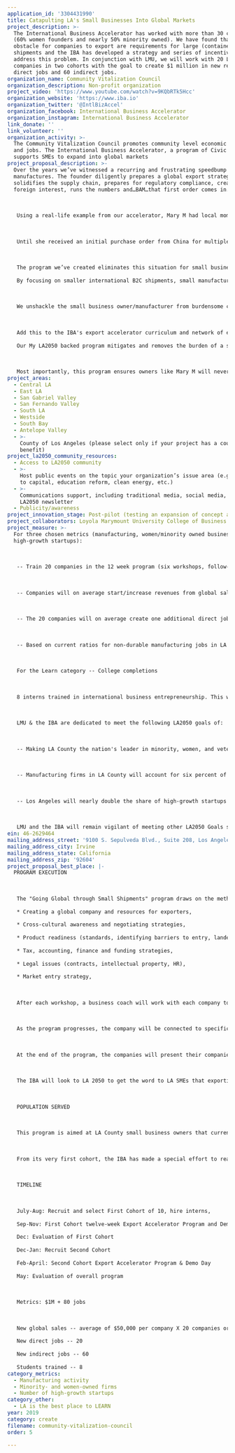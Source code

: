 ```yaml
---
application_id: '3304431990'
title: Catapulting LA's Small Businesses Into Global Markets
project_description: >-
  The International Business Accelerator has worked with more than 30 companies
  (60% women founders and nearly 50% minority owned). We have found that a major
  obstacle for companies to export are requirements for large (container load)
  shipments and the IBA has developed a strategy and series of incentives to
  address this problem. In conjunction with LMU, we will work with 20 LA county
  companies in two cohorts with the goal to create $1 million in new revenue, 20
  direct jobs and 60 indirect jobs.
organization_name: Community Vitalization Council
organization_description: Non-profit organization
project_video: 'https://www.youtube.com/watch?v=9KQbRTk5Hcc'
organization_website: 'https://www.iba.io'
organization_twitter: '@IntlBizAccel'
organization_facebook: International Business Accelerator
organization_instagram: International Business Accelerator
link_donate: ''
link_volunteer: ''
organization_activity: >-
  The Community Vitalization Council promotes community level economic vitality
  and jobs. The International Business Accelerator, a program of Civic 180,
  supports SMEs to expand into global markets
project_proposal_description: >-
  Over the years we’ve witnessed a recurring and frustrating speedbump for small
  manufactures. The founder diligently prepares a global export strategy,
  solidifies the supply chain, prepares for regulatory compliance, creates
  foreign interest, runs the numbers and…BAM…that first order comes in. 
   
   
   
   Using a real-life example from our accelerator, Mary M had local momentum and ready to take on the world, literally and figuratively. Her breakfast and healthy snack products were selling locally, boasted great packaging and branding and our curriculum had her prepared.
   
    
   
   Until she received an initial purchase order from China for multiple 40’ x 8’ container loads. As a small manufacturer, she couldn’t afford staff and materials to manufacture such an order. She remained focused on the local market and eventually closed the business to take a job to provide insurance for her family. 
   
   
   
   The program we’ve created eliminates this situation for small business owners like Mary M. . 
   
   By focusing on smaller international B2C shipments, small manufacturers like Mary M benefit in three way. First, they keep manufacturing costs stable. Second, they minimize duties and tariffs through special federal programs. Third, they maximize profit margin by selling at full retail pricing.
   
   
   
   We unshackle the small business owner/manufacturer from burdensome capital requirements by focusing on global B2C.
   
   
   
   Add this to the IBA's export accelerator curriculum and network of experts like KPMG for cross-border tax and accounting guidance, global IP attorneys, funding experts and more. 
   
   Our My LA2050 backed program mitigates and removes the burden of a startup selling overseas by enabling maximum profit via small shipments and the know-how to export efficiently, compliantly and profitably. 
   
   
   
   Most importantly, this program ensures owners like Mary M will never be haunted by the what-ifs of unrealized growth and profits.
project_areas:
  - Central LA
  - East LA
  - San Gabriel Valley
  - San Fernando Valley
  - South LA
  - Westside
  - South Bay
  - Antelope Valley
  - >-
    County of Los Angeles (please select only if your project has a countywide
    benefit)
project_la2050_community_resources:
  - Access to LA2050 community
  - >-
    Host public events on the topic your organization’s issue area (e.g. access
    to capital, education reform, clean energy, etc.) 
  - >-
    Communications support, including traditional media, social media, and
    LA2050 newsletter
  - Publicity/awareness
project_innovation_stage: Post-pilot (testing an expansion of concept after initially successful pilot)
project_collaborators: Loyola Marymount University College of Business Administration - confirmed
project_measure: >-
  For three chosen metrics (manufacturing, women/minority owned businesses and
  high-growth startups):
   
   
   
   -- Train 20 companies in the 12 week program (six workshops, follow-up coaching, integrating incentives) We continue to work with the companies after the 12 week program.
   
   
   
   -- Companies will on average start/increase revenues from global sales by $50,000. The goal for the project is to generate at least $1million in global sales from LA County companies.
   
   
   
   -- The 20 companies will on average create one additional direct job. That will create 20 FTEs during the first year.
   
   
   
   -- Based on current ratios for non-durable manufacturing jobs in LA County, we estimate that the 20 direct jobs will generate an additional 60 indirect jobs.
   
   
   
   For the Learn category -- College completions
   
   
   
   8 interns trained in international business entrepreneurship. This will giver the students first-hand experience in specifics of doing international business that are not covered in international business programs.
   
   
   
   LMU & the IBA are dedicated to meet the following LA2050 goals of:
   
   
   
   -- Making LA County the nation's leader in minority, women, and veteran-owned businesses. IBA graduates are currently 50% women and minority-owned businesses. 
   
   
   
   -- Manufacturing firms in LA County will account for six percent of all establishments countywide, employing 18 percent of the workforce. We do this by not only boosting exports and sales, but fortifying the business for rapid growth.
   
   
   
   -- Los Angeles will nearly double the share of high-growth startups to five percent of the top 5,000 firms nationwide. The IBA and LMU are committed to leveraging the LA205 grant into a perpetual acceleration program for create and accelerator our region's small manufacturers. 
   
   
   
   LMU and the IBA will remain vigilant of meeting other LA2050 Goals such as recruiting and retention rates for higher educational institutions, keeping college graduates in LA County for five years, help founders secure patents and venture capital, increase jobs per capita, including programs helping the formerly incarcerated. The LA205 Grant will enable us to attract federal funding for our mission as we have done, using a recent example, for a 2018 backathon done in conjunction with the USC Marshall School of Business.
ein: 46-2629464
mailing_address_street: '9100 S. Sepulveda Blvd., Suite 208, Los Angeles, CA 90045'
mailing_address_city: Irvine
mailing_address_state: California
mailing_address_zip: '92604'
project_proposal_best_place: |-
  PROGRAM EXECUTION
   
   
   
   The "Going Global through Small Shipments" program draws on the methodology and curriculum of the existing IBA Export Accelerator. The twelve week program has six workshops led by IBA staff and industry experts. The topics include:
   
   * Creating a global company and resources for exporters,
   
   * Cross-cultural awareness and negotiating strategies,
   
   * Product readiness (standards, identifying barriers to entry, landed-cost value),
   
   * Tax, accounting, finance and funding strategies,
   
   * Legal issues (contracts, intellectual property, HR),
   
   * Market entry strategy,
   
   
   
   After each workshop, a business coach will work with each company to translate the content into business practices. At the same time, an intern will work with each company to develop a research report tailored for the company's product for a specific country. With the business coach, each company will develop an export strategy for initial sales and future market development.
   
   
   
   As the program progresses, the company will be connected to specific resources and incentives, including logistics providers, de minimis export software tracking, market research resources, agents or distributors in other countries, website design and global marketing analysis. The companies will also be connected to federal programs (US Commercial Service, SBA export finance and EXIM Bank insurance) and California export grant programs (STEP).
   
   
   
   At the end of the program, the companies will present their companies at a Demo Day to an audience of potential customers, industry experts and angel/vc investors.
   
   
   
   The IBA will look to LA 2050 to get the word to LA SMEs that exporting helps the community.
   
   
   
   POPULATION SERVED
   
   
   
   This program is aimed at LA County small business owners that currently are making a product suitable for export. Of the 350,000 SMEs in LA County region, only 12% currently export. Why don't more become involved in global trade? SMEs most frequently cite concerns about risk and paperwork. Those concerns are even greater for women and minority owned businesses. The IBA directly addresses those concerns through its training and coaching process. 
   
   
   
   From its very first cohort, the IBA has made a special effort to reach out to women and minority owned businesses. 60% of the companies the IBA has worked with have women founders and nearly 50% are minority-owned. In recruiting for the two cohorts, we will aim for similar broad diversity to include women, minority and immigrant owned businesses.
   
   
   
   TIMELINE
   
   
   
   July-Aug: Recruit and select First Cohort of 10, hire interns, 
   
   Sep-Nov: First Cohort twelve-week Export Accelerator Program and Demo Day
   
   Dec: Evaluation of First Cohort
   
   Dec-Jan: Recruit Second Cohort
   
   Feb-April: Second Cohort Export Accelerator Program & Demo Day
   
   May: Evaluation of overall program
   
   
   
   Metrics: $1M + 80 jobs
   
   
   
   New global sales -- average of $50,000 per company X 20 companies or $1 million total
   
   New direct jobs -- 20
   
   New indirect jobs -- 60
   
   Students trained -- 8
category_metrics:
  - Manufacturing activity
  - Minority- and women-owned firms
  - Number of high-growth startups
category_other:
  - LA is the best place to LEARN
year: 2019
category: create
filename: community-vitalization-council
order: 5

---
```

